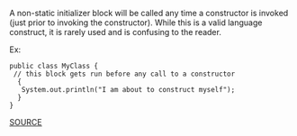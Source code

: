 A non-static initializer block will be called any time a constructor is invoked (just prior to invoking the constructor).
While this is a valid language construct, it is rarely used and is confusing to the reader.

Ex:

    public class MyClass {
     // this block gets run before any call to a constructor
      {
       System.out.println("I am about to construct myself");
      }
    }

[SOURCE](http://pmd.sourceforge.net/pmd-5.3.2/pmd-java/rules/java/design.html#NonStaticInitializer)
